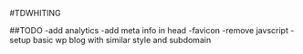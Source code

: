 #TDWHITING

##TODO
-add analytics
-add meta info in head
-favicon
-remove javscript
-setup basic wp blog with similar style and subdomain
